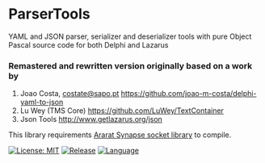 # ParserTools
YAML and JSON parser, serializer and deserializer tools with pure Object Pascal source code for both Delphi and Lazarus

### Remastered and rewritten version originally based on a work by
  1. Joao Costa, costate@sapo.pt https://github.com/joao-m-costa/delphi-yaml-to-json
  2. Lu Wey (TMS Core) https://github.com/LuWey/TextContainer
  3. Json Tools http://www.getlazarus.org/json

This library requirements [Ararat Synapse socket library](http://www.ararat.cz/synapse/) to compile.

[![License: MIT](https://img.shields.io/badge/License-MIT-yellow.svg)](https://opensource.org/licenses/MIT)
[![Release](https://shields.io/badge/Prerelease-v1.0-blue?style=flat)](https://github.com/biot2/ParserTools/releases/tag/v1.0-pre)
[![Language](https://img.shields.io/badge/Language-Object%20Pascal-darkgreen)](https://en.wikipedia.org/wiki/Object_Pascal)

